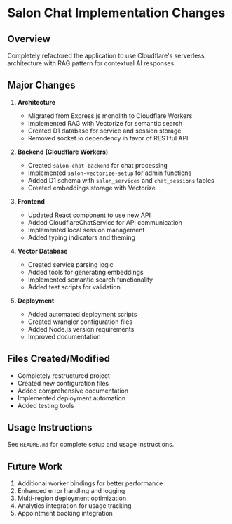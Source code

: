 # Salon Chat Implementation Changes

## Overview

Completely refactored the application to use Cloudflare's serverless architecture with RAG pattern for contextual AI responses.

## Major Changes

1. **Architecture**
   - Migrated from Express.js monolith to Cloudflare Workers
   - Implemented RAG with Vectorize for semantic search
   - Created D1 database for service and session storage
   - Removed socket.io dependency in favor of RESTful API

2. **Backend (Cloudflare Workers)**
   - Created `salon-chat-backend` for chat processing
   - Implemented `salon-vectorize-setup` for admin functions
   - Added D1 schema with `salon_services` and `chat_sessions` tables
   - Created embeddings storage with Vectorize

3. **Frontend**
   - Updated React component to use new API
   - Added CloudflareChatService for API communication
   - Implemented local session management
   - Added typing indicators and theming

4. **Vector Database**
   - Created service parsing logic
   - Added tools for generating embeddings
   - Implemented semantic search functionality
   - Added test scripts for validation

5. **Deployment**
   - Added automated deployment scripts
   - Created wrangler configuration files
   - Added Node.js version requirements
   - Improved documentation

## Files Created/Modified

- Completely restructured project
- Created new configuration files
- Added comprehensive documentation
- Implemented deployment automation
- Added testing tools

## Usage Instructions

See `README.md` for complete setup and usage instructions.

## Future Work

1. Additional worker bindings for better performance
2. Enhanced error handling and logging
3. Multi-region deployment optimization
4. Analytics integration for usage tracking
5. Appointment booking integration
